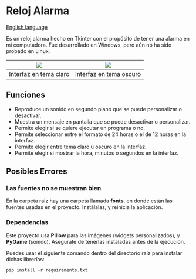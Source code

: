 # Reloj Alarma

[English language](./readme-english.md)

Es un reloj alarma hecho en Tkinter con el propósito de tener una alarma en mi computadora. Fue desarrollado en Windows, pero aún no ha sido probado en Linux.

|<img src="https://cdn.discordapp.com/attachments/697811476362035251/1351421123249569832/image.png?ex=67da507f&is=67d8feff&hm=bf4df0a62c1490f26fab8b7e236d57515a2cf40da1d503963f12f3c40aba4df1&">|<img src="https://cdn.discordapp.com/attachments/697811476362035251/1351421186701262889/image.png?ex=67da508f&is=67d8ff0f&hm=05142fd563346a5d82daf928690de3ad039ac88b818e2b0f15fb20a9830202ad&">|
|:-:|:-:|
|Interfaz en tema claro|Interfaz en tema oscuro|

## Funciones

* Reproduce un sonido en segundo plano que se puede personalizar o desactivar.
* Muestra un mensaje en pantalla que se puede desactivar o personalizar.
* Permite elegir si se quiere ejecutar un programa o no.
* Permite seleccionar entre el formato de 24 horas o el de 12 horas en la interfaz.
* Permite elegir entre tema claro u oscuro en la interfaz.
* Permite elegir si mostrar la hora, minutos o segundos en la interfaz.

## Posibles Errores

### Las fuentes no se muestran bien

En la carpeta raiz hay una carpeta llamada **fonts**, en donde están las fuentes usadas en el proyecto. Instálalas, y reinicia la aplicación.

### Dependencias
Este proyecto usa **Pillow** para las imágenes (widgets personalizados), y **PyGame** (sonido). Asegurate de tenerlas instaladas antes de la ejecución.

Puedes usar el siguiente comando dentro del directorio raíz para instalar dichas librerías:
```
pip install -r requirements.txt
```